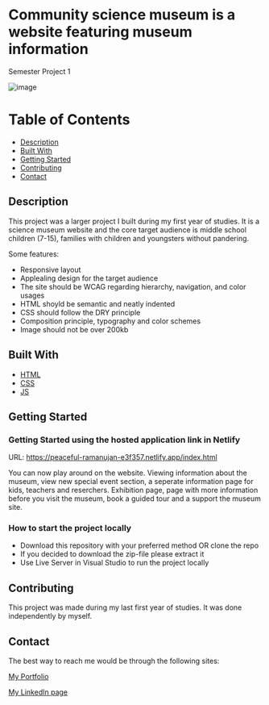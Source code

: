 # Community science museum is a website featuring museum information  
Semester Project 1

![image](https://i.ibb.co/F4V77Dp/community-science-museum.jpg)



# Table of Contents

- [Description](#description)
- [Built With](#built-with)
- [Getting Started](#getting-started)
- [Contributing](#contributing)
- [Contact](#contact)

## Description

This project was a larger project I built during my first year of studies. It is a science museum website and the core target audience is middle school children (7-15), families with children and youngsters without pandering.



Some features:
- Responsive layout
- Applealing design for the target audience
- The site should be WCAG regarding hierarchy, navigation, and color usages
- HTML shoyld be semantic and neatly indented
- CSS should follow the DRY principle
- Composition principle, typography and color schemes
- Image should not be over 200kb


## Built With

- [HTML](https://html.com/)
- [CSS](https://developer.mozilla.org/en-US/docs/Web/CSS)
- [JS](https://www.javascript.com/)

## Getting Started

### Getting Started using the hosted application link in Netlify

URL: https://peaceful-ramanujan-e3f357.netlify.app/index.html

You can now play around on the website. Viewing information about the museum, view new special event section, a seperate information page for kids, teachers and reserchers. Exhibition page, page with more information before you visit the museum, book a guided tour and a support the museum site.


### How to start the project locally

- Download this repository with your preferred method OR clone the repo
- If you decided to download the zip-file please extract it
- Use Live Server in Visual Studio to run the project locally


## Contributing

This project was made during my last first year of studies. It was done independently by myself.

## Contact

The best way to reach me would be through the following sites:

[My Portfolio](https://www.abjerke.com/)

[My LinkedIn page]( https://www.linkedin.com/in/aina-bjerke-a2b114172/)
